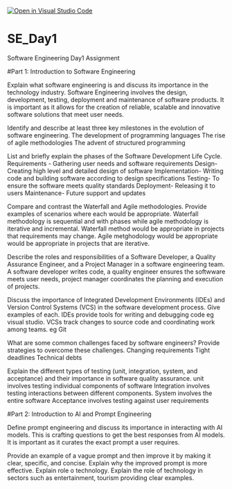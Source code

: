 [![Open in Visual Studio Code](https://classroom.github.com/assets/open-in-vscode-2e0aaae1b6195c2367325f4f02e2d04e9abb55f0b24a779b69b11b9e10269abc.svg)](https://classroom.github.com/online_ide?assignment_repo_id=15619235&assignment_repo_type=AssignmentRepo)
# SE_Day1
Software Engineering Day1 Assignment

#Part 1: Introduction to Software Engineering

Explain what software engineering is and discuss its importance in the technology industry.
Software Engineering involves the design, development, testing, deployment and maintenance of software products. 
It is important as it allows for the creation of reliable, scalable and innovative software solutions that meet user needs.

Identify and describe at least three key milestones in the evolution of software engineering.
The development of programming languages
The rise of agile methodologies
The advent of structured programming

List and briefly explain the phases of the Software Development Life Cycle.
Requirements - Gathering user needs and software requirements
Design- Creating high level and detailed design of software
Implementation- Writing code and building software according to design specifications
Testing- To ensure the software meets quality standards
Deployment- Releasing it to users
Maintenance- Future support and updates

Compare and contrast the Waterfall and Agile methodologies. Provide examples of scenarios where each would be appropriate.
Waterfall methodology is sequential and with phases while agile methodology is iterative and incremental. Waterfall  method would be appropriate in
projects that requirements may change. Agile metghodology would be appropriate would be appropriate in projects that are iterative.

Describe the roles and responsibilities of a Software Developer, a Quality Assurance Engineer, and a Project Manager in a software engineering team.
A software developer writes code, a quality engineer ensures the softwware meets user needs, project manager coordinates the planning and execution of projects.

Discuss the importance of Integrated Development Environments (IDEs) and Version Control Systems (VCS) in the software development process. Give examples of each.
IDEs provide tools for writing and debugging code eg visual studio. VCSs track changes to source code and coordinating work among teams. eg Git

What are some common challenges faced by software engineers? Provide strategies to overcome these challenges.
Changing requirements
Tight deadlines
Technical debts

Explain the different types of testing (unit, integration, system, and acceptance) and their importance in software quality assurance.
unit involves testing individual components of software
Integration involves testing interactions between different components.
System involves the entire software
Acceptance involves testing against user requirements

#Part 2: Introduction to AI and Prompt Engineering


Define prompt engineering and discuss its importance in interacting with AI models.
This is crafting questions to get the best responses from AI models. It is important as it curates the exact prompt a user requires.


Provide an example of a vague prompt and then improve it by making it clear, specific, and concise. Explain why the improved prompt is more effective.
Explain role o technology.    Explain the role of technology in sectors such as entertainment, tourism providing clear examples.
